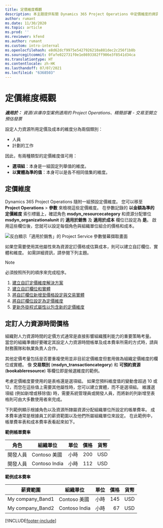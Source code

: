 ```yaml
---
title: 定價維度概觀
description: 本主題提供有關 Dynamics 365 Project Operations 中定價維度的資訊。
author: rumant
ms.date: 11/30/2020
ms.topic: article
ms.prod: ''
ms.reviewer: kfend
ms.author: rumant
ms.custom: intro-internal
ms.openlocfilehash: e8d62dcf9975e5427926210a881dec2c256f1b8b
ms.sourcegitcommit: 0fafe022731f0e1e8693382ff906e3f8541d34ca
ms.translationtype: HT
ms.contentlocale: zh-HK
ms.lasthandoff: 07/07/2021
ms.locfileid: "6368503"
---
```

# <a name="pricing-dimensions-overview"></a>定價維度概觀

_**適用於：** 資源/非庫存型案例適用的 Project Operations、精簡部署 - 交易至開立預估發票_

設定人力資源所用定價及成本的維度分為兩個類別：

- 人員
- 計劃的工作

因此，有兩種類型的定價維度值可用：

- **選項組**：本身是一組固定列舉值的維度。
- **以實體為準的值**：本身可以是各不相同值集的維度。

## <a name="pricing-dimensions"></a>定價維度

Dynamics 365 Project Operations 隨附一組預設定價維度。 您可以移至 **Project Operations** > **參數** 來檢視這些定價維度。 在參數記錄的 **以金額為準的定價維度** 索引標籤上，確認角色 **msdyn_resourcecategory** 和資源分配單位 **msdyn_organizationalunit** 的 **適用於銷售** 及 **適用於成本** 欄位已設定為 **是**。 啟用這些欄位後，您就可以設定每個角色與組織單位組合的價格和成本。

![反白顯示「適用於銷售」的 Project Service 參數螢幕擷取畫面](media/PS-OOB-parameters.png)

如果您需要使用其他屬性來為資源定訂價格或估算成本，則可以建立自訂欄位、實體和維度。 如需詳細資訊，請參閱下列主題。 
  
  > [!NOTE]
  > 必須按照所列的順序來完成程序。

1. [建立自訂定價維度解決方案](../sales/create-solution-custompd.md)
2. [建立自訂欄位和實體](create-custom-fields-entities-pricing-dimensions.md)
3. [將自訂欄位新增至價格設定與交易實體](add-custom-fields-price-setup-transactional-entities.md)
4. [將自訂欄位設定為定價維度](set-up-custom-fields-pricing-dimensions.md)
5. [更新外掛程式屬性以包含新的定價維度](update-plugin-attributes-pd.md)


## <a name="pricing-human-resource-time"></a>定訂人力資源時間價格
組織對人力資源時間的定價方式通常是直接影響組織獲利能力的重要策略考量。 當您的組織準備好要確定其設定人力資源時間帳單及成本費率所需的方式時，請與財務團隊和執業負責人合作。

其他定價考量包括是否要重複使用並非目前定價維度但套用做為組織定價維度的欄位或實體。 像 **交易類別** (**msdyn_transactioncategory**) 和 **可預約資源** (**bookableresource**) 等欄位即是候選維度的範例。 

考慮定價維度要使用的是表格還是選項組。 如果您預料維度值的變動會超過 10 或 12，而您在這些值上需要其他屬性時，您可以建立實體，而不是選項組。 維護選項組 (例如新增或移除值) 時，需要系統管理員或開發人員，而將新的列新增至表格則可由大多數使用者來完成。

下列範例顯示根據角色以及資源所隸屬資源分配組織單位所設定的帳單費率。 成本費率通常是根據員工的薪資範圍以及他們所屬組織單位來設定。 在此範例中，帳單費率表和成本費率表看起來如下。

**範例帳單費率**

| 角色        | 組織單位    |單位      |價格      |貨幣  |
| ------------|-------------|----------|----------:|----------|
| 開發人員   | Contoso 美國  |小時 | 200|USD     |
| 開發人員   | Contoso India |小時|   112|USD     |


**範例成本費率**

| 薪資範圍     | 組織單位    |單位      |價格      |貨幣  |
| ----------------|-------------|----------|----------:|----------|
| My company_Band1 | Contoso 美國  |小時 | 145|USD     |
| My company_Band2 | Contoso India |小時|   67|USD     |


[!INCLUDE[footer-include](../includes/footer-banner.md)]